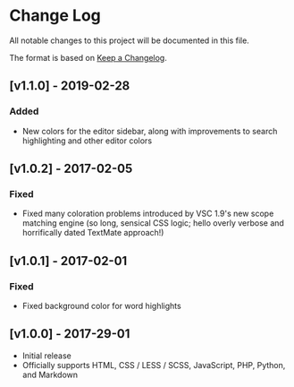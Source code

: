 # Change Log

All notable changes to this project will be documented in this file.

The format is based on [Keep a Changelog](http://keepachangelog.com/).

## [v1.1.0] - 2019-02-28
### Added
- New colors for the editor sidebar, along with improvements to search highlighting and other editor colors

## [v1.0.2] - 2017-02-05
### Fixed
- Fixed many coloration problems introduced by VSC 1.9's new scope matching engine (so long, sensical CSS logic; hello overly verbose and horrifically dated TextMate approach!)

## [v1.0.1] - 2017-02-01
### Fixed
- Fixed background color for word highlights

## [v1.0.0] - 2017-29-01
- Initial release
- Officially supports HTML, CSS / LESS / SCSS, JavaScript, PHP, Python, and Markdown

